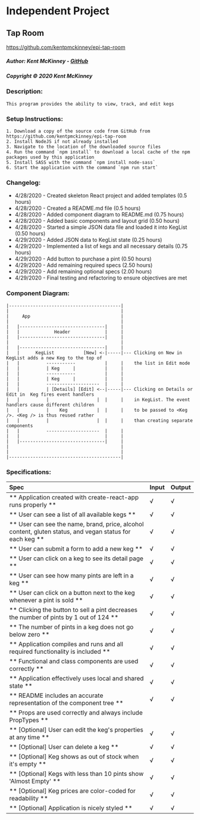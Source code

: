 # Independent Project
## Tap Room
https://github.com/kentpmckinney/epi-tap-room

##### Author: Kent McKinney - [GitHub](https://github.com/kentpmckinney)
##### Copyright &copy; 2020 Kent McKinney
### Description:

``This program provides the ability to view, track, and edit kegs``

### Setup Instructions:
    1. Download a copy of the source code from GitHub from https://github.com/kentpmckinney/epi-tap-room
    2. Install NodeJS if not already installed
    3. Navigate to the location of the downloaded source files
    4. Run the command `npm install` to download a local cache of the npm packages used by this application
    5. Install SASS with the command `npm install node-sass`
    6. Start the application with the command `npm run start`
 
### Changelog:
* 4/28/2020 - Created skeleton React project and added templates (0.5 hours)
* 4/28/2020 - Created a README.md file (0.5 hours)
* 4/28/2020 - Added component diagram to README.md (0.75 hours)
* 4/28/2020 - Added basic components and layout grid (0.50 hours)
* 4/28/2020 - Started a simple JSON data file and loaded it into KegList (0.50 hours)
* 4/29/2020 - Added JSON data to KegList state (0.25 hours)
* 4/29/2020 - Implemented a list of kegs and all necessary details (0.75 hours)
* 4/29/2020 - Add button to purchase a pint (0.50 hours)
* 4/29/2020 - Add remaining required specs (2.50 hours)
* 4/29/2020 - Add remaining optional specs (2.00 hours)
* 4/29/2020 - Final testing and refactoring to ensure objectives are met

### Component Diagram:

```
|------------------------------------------|
|                                          |
|     App                                  |
|                                          |
|   |--------------------------------|     |
|   |             Header             |     |
|   |--------------------------------|     |
|                                          |
|   |--------------------------------|     |
|   |      KegList           [New] <-|-----|--- Clicking on New in KegList adds a new Keg to the top of
|   |          -----------           |     |    the list in Edit mode
|   |          | Keg     |           |     |
|   |          -----------           |     |
|   |          | Keg     |           |     |
|   |          --------------------  |     |
|   |          | [Details] [Edit] <--|-----|--- Clicking on Details or Edit in  Keg fires event handlers
|   |          |                  |  |     |    in KegList. The event handlers cause different children
|   |          |    Keg           |  |     |    to be passed to <Keg />. <Keg /> is thus reused rather
|   |          |                  |  |     |    than creating separate components
|   |          --------------------  |     |
|   |                                |     |
|   |--------------------------------|     |
|                                          |
|                                          |
|------------------------------------------|
```

### Specifications:

| Spec | Input | Output |
| :------------- | :------------- | :------------- |
| ** Application created with create-react-app runs properly ** | √ | √ |
| ** User can see a list of all available kegs ** | √ | √ |
| ** User can see the name, brand, price, alcohol content, gluten status, and vegan status for each keg ** | √ | √ |
| ** User can submit a form to add a new keg ** | √ | √ |
| ** User can click on a keg to see its detail page ** | √ | √ |
| ** User can see how many pints are left in a keg ** | √ | √ |
| ** User can click on a button next to the keg whenever a pint is sold ** | √ | √ |
| ** Clicking the button to sell a pint decreases the number of pints by 1 out of 124 ** | √ | √ |
| ** The number of pints in a keg does not go below zero ** | √ | √ |
| ** Application compiles and runs and all required functionality is included ** | √ | √ |
| ** Functional and class components are used correctly ** | √ | √ |
| ** Application effectively uses local and shared state ** | √ | √ |
| ** README includes an accurate representation of the component tree ** | √ | √ |
| ** Props are used correctly and always include PropTypes ** |  |  |
| ** [Optional] User can edit the keg's properties at any time ** | √ | √ |
| ** [Optional] User can delete a keg ** | √ | √ |
| ** [Optional] Keg shows as out of stock when it's empty ** | √ | √ |
| ** [Optional] Kegs with less than 10 pints show 'Almost Empty' ** | √ | √ |
| ** [Optional] Keg prices are color-coded for readability ** | √ | √ |
| ** [Optional] Application is nicely styled ** | √ | √ |
